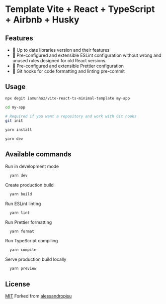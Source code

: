 # Template Vite + React + TypeScript + Airbnb + Husky

## Features

- 🦾 Up to date libraries version and their features
- 🔎 Pre-configured and extensible ESLint configuration without wrong and unused rules designed for old React versions
- 💅 Pre-configured and extensible Prettier configuration
- 🔬 Git hooks for code formatting and linting pre-commit

## Usage

```bash
npx degit iamunhoz/vite-react-ts-minimal-template my-app

cd my-app

# Required if you want a repository and work with Git hooks
git init

yarn install

yarn dev
```

## Available commands

Run in development mode

```bash
  yarn dev
```

Create production build

```bash
  yarn build
```

Run ESLint linting

```bash
  yarn lint
```

Run Prettier formatting

```bash
  yarn format
```

Run TypeScript compiling

```bash
  yarn compile
```

Serve production build locally

```bash
  yarn preview
```

## License

[MIT](https://choosealicense.com/licenses/mit/)
Forked from [alessandropisu](https://github.com/alessandropisu/vite-react-ts-minimal-template)
